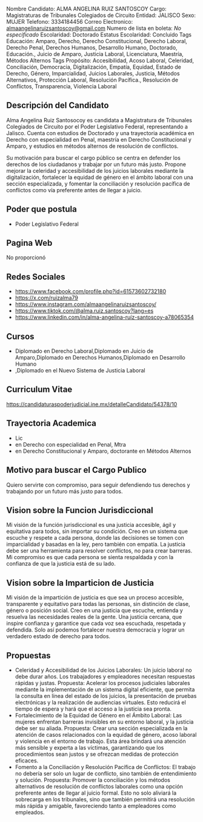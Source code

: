 Nombre Candidato: ALMA ANGELINA RUIZ SANTOSCOY
Cargo: Magistraturas de Tribunales Colegiados de Circuito
Entidad: JALISCO
Sexo: MUJER
Telefono: 3334184456
Correo Electronico: almaangelinaruizsantoscoy@gmail.com
Numero de lista en boleta: *No especificado*
Escolaridad: Doctorado
Estatus Escolaridad: Concluido
Tags Educación: Amparo, Derecho, Derecho Constitucional, Derecho Laboral, Derecho Penal, Derechos Humanos, Desarrollo Humano, Doctorado, Educación., Juicio de Amparo, Justicia Laboral, Licenciatura, Maestría, Métodos Alternos
Tags Propósito: Accesibilidad, Acoso Laboral, Celeridad, Conciliación, Democracia, Digitalización, Empatía, Equidad, Estado de Derecho, Género, Imparcialidad, Juicios Laborales, Justicia, Métodos Alternativos, Protección Laboral, Resolución Pacífica., Resolución de Conflictos, Transparencia, Violencia Laboral


## Descripción del Candidato 

Alma Angelina Ruiz Santosocoy es candidata a Magistratura de Tribunales Colegiados de Circuito por el Poder Legislativo Federal, representando a Jalisco. Cuenta con estudios de Doctorado y una trayectoria académica en Derecho con especialidad en Penal, maestría en Derecho Constitucional y Amparo, y estudios en métodos alternos de resolución de conflictos.

Su motivación para buscar el cargo público se centra en defender los derechos de los ciudadanos y trabajar por un futuro más justo. Propone mejorar la celeridad y accesibilidad de los juicios laborales mediante la digitalización, fortalecer la equidad de género en el ámbito laboral con una sección especializada, y fomentar la conciliación y resolución pacífica de conflictos como vía preferente antes de llegar a juicio.


## Poder que postula

- Poder Legislativo Federal


## Pagina Web

No proporcionó


## Redes Sociales

- https://www.facebook.com/profile.php?id=61573602732180
- https://x.com/ruizalma79
- https://www.instagram.com/almaangelinaruizsantoscoy/
- https://www.tiktok.com/@alma.ruiz.santoscoy?lang=es
- https://www.linkedin.com/in/alma-angelina-ruíz-santoscoy-a78065354


## Cursos

- Diplomado en Derecho Laboral,Diplomado en Juicio de Amparo,Diplomado en Derechos Humanos,Diplomado en Desarrollo Humano
- ,Diplomado en el Nuevo Sistema de Justicia Laboral


## Curriculum Vitae

https://candidaturaspoderjudicial.ine.mx/detalleCandidato/54378/10


## Trayectoria Academica

- Lic
- en Derecho con especialidad en Penal, Mtra
- en Derecho Constitucional y Amparo, doctorante en Métodos Alternos


## Motivo para buscar el Cargo Publico

Quiero servirte con compromiso, para seguir defendiendo tus derechos y trabajando por un futuro más justo para todos.


## Vision sobre la Funcion Jurisdiccional

Mi visión de la función jurisdiccional es una justicia accesible, ágil y equitativa para todos, sin importar su condición. Creo en un sistema que escuche y respete a cada persona, donde las decisiones se tomen con imparcialidad y basadas en la ley, pero también con empatía. La justicia debe ser una herramienta para resolver conflictos, no para crear barreras. Mi compromiso es que cada persona se sienta respaldada y con la confianza de que la justicia está de su lado.


## Vision sobre la Imparticion de Justicia

Mi visión de la impartición de justicia es que sea un proceso accesible, transparente y equitativo para todas las personas, sin distinción de clase, género o posición social. Creo en una justicia que escuche, entienda y resuelva las necesidades reales de la gente. Una justicia cercana, que inspire confianza y garantice que cada voz sea escuchada, respetada y defendida. Solo así podemos fortalecer nuestra democracia y lograr un verdadero estado de derecho para todos.


## Propuestas

- Celeridad y Accesibilidad de los Juicios Laborales: Un juicio laboral no debe durar años. Los trabajadores y empleadores necesitan respuestas rápidas y justas. Propuesta: Acelerar los procesos judiciales laborales mediante la implementación de un sistema digital eficiente, que permita la consulta en línea del estado de los juicios, la presentación de pruebas electrónicas y la realización de audiencias virtuales. Esto reducirá el tiempo de espera y hará que el acceso a la justicia sea pronta.
- Fortalecimiento de la Equidad de Género en el Ámbito Laboral: Las mujeres enfrentan barreras invisibles en su entorno laboral, y la justicia debe ser su aliada. Propuesta: Crear una sección especializada en la atención de casos relacionados con la equidad de género, acoso laboral y violencia en el entorno de trabajo. Esta área brindará una atención más sensible y experta a las víctimas, garantizando que los procedimientos sean justos y se ofrezcan medidas de protección eficaces.
- Fomento a la Conciliación y Resolución Pacífica de Conflictos: El trabajo no debería ser solo un lugar de conflicto, sino también de entendimiento y solución. Propuesta: Promover la conciliación y los métodos alternativos de resolución de conflictos laborales como una opción preferente antes de llegar al juicio formal. Esto no solo aliviará la sobrecarga en los tribunales, sino que también permitirá una resolución más rápida y amigable, favoreciendo tanto a empleadores como empleados.

